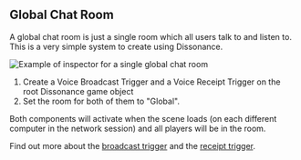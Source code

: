 ## Global Chat Room

A global chat room is just a single room which all users talk to and listen to. This is a very simple system to create using Dissonance.

![Example of inspector for a single global chat room](/images/GlobalChatRoom_Inspector.png "Example of inspector for a single global chat room")

1. Create a Voice Broadcast Trigger and a Voice Receipt Trigger on the root Dissonance game object
2. Set the room for both of them to "Global".

Both components will activate when the scene loads (on each different computer in the network session) and all players will be in the room.

Find out more about the [broadcast trigger](/Reference/Components/Voice-Broadcast-Trigger) and the [receipt trigger](/Reference/Components/Voice-Receipt-Trigger).